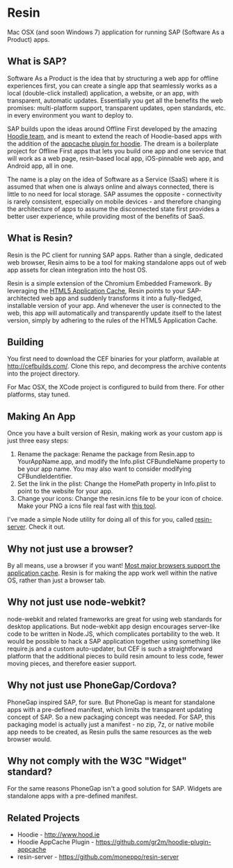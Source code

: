 Resin
=====

Mac OSX (and soon Windows 7) application for running SAP (Software As a Product) apps. 

What is SAP?
------------

Software As a Product is the idea that by structuring a web app for offline experiences first, you can create a single app that seamlessly works as a local (double-click installed) application, a website, or an app, with transparent, automatic updates. Essentially you get all the benefits the web promises: multi-platform support, transparent updates, open standards, etc. in every environment you want to deploy to. 

SAP builds upon the ideas around Offline First developed by the amazing [Hoodie team](http://www.hood.ie), and is meant to extend the reach of Hoodie-based apps with the addition of the [appcache plugin for hoodie](https://github.com/gr2m/hoodie-plugin-appcache). The dream is a boilerplate project for Offline First apps that lets you build one app and one service that will work as a web page, resin-based local app, iOS-pinnable web app, and Android app, all in one.

The name is a play on the idea of Software as a Service (SaaS) where it is assumed that when one is always online and always connected, there is little to no need for local storage. SAP assumes the opposite - connectivity is rarely consistent, especially on mobile devices - and therefore changing the architecture of apps to assume the disconnected state first provides a better user experience, while providing most of the benefits of SaaS.

What is Resin?
--------------

Resin is the PC client for running SAP apps. Rather than a single, dedicated web browser, Resin aims to be a tool for making standalone apps out of web app assets for clean integration into the host OS. 

Resin is a simple extension of the Chromium Embedded Framework. By leveraging the [HTML5 Application Cache](http://www.html5rocks.com/en/tutorials/appcache/beginner/), Resin points to your SAP-architected web app and suddenly transforms it into a fully-fledged, installable version of your app. And whenever the user is connected to the web, this app will automatically and transparently update itself to the latest version, simply by adhering to the rules of the HTML5 Application Cache. 

Building
--------

You first need to download the CEF binaries for your platform, available at http://cefbuilds.com/. Clone this repo, and decompress the archive contents into the project directory. 

For Mac OSX, the XCode project is configured to build from there.
For other platforms, stay tuned.

Making An App
-------------

Once you have a built version of Resin, making work as your custom app is just three easy steps:

1. Rename the package: Rename the package from Resin.app to YourAppName.app, and modify the Info.plist CFBundleName property to be your app name. You may also want to consider modifying CFBundleIdentifier.
2. Set the link in the plist: Change the HomePath property in Info.plist to point to the website for your app.
3. Change your icons: Change the resin.icns file to be your icon of choice. Make your PNG a icns file real fast with [this tool](http://iconverticons.com/online/).

I've made a simple Node utility for doing all of this for you, called [resin-server](http://github.com/moneppo/resin-server). Check it out.

Why not just use a browser?
---------------------------
By all means, use a browser if you want! [Most major browsers support the application cache](http://caniuse.com/offline-apps). Resin is for making the app work well within the native OS, rather than just a browser tab.

Why not just use node-webkit?
-----------------------------
node-webkit and related frameworks are great for using web standards for desktop applications. But node-webkit app design encourages server-like code to be written in Node.JS, which complicates portability to the web. It would be possible to hack a SAP application together using something like require.js and a custom auto-updater, but CEF is such a straightforward platform that the additional pieces to build resin amount to less code, fewer moving pieces, and therefore easier support.

Why not just use PhoneGap/Cordova?
----------------------------------
PhoneGap inspired SAP, for sure. But PhoneGap is meant for standalone apps with a pre-defined manifest, which limits the transparent updating concept of SAP. So a new packaging concept was needed. For SAP, this packaging model is actually just a manifest - no zip, 7z, or native mobile app needs to be created, as Resin pulls the same resources as the web browser would.

Why not comply with the W3C "Widget" standard?
----------------------------------------------
For the same reasons PhoneGap isn't a good solution for SAP. Widgets are standalone apps with a pre-defined manifest.

Related Projects
------------------
 * Hoodie - http://www.hood.ie
 * Hoodie AppCache Plugin - https://github.com/gr2m/hoodie-plugin-appcache
 * resin-server - https://github.com/moneppo/resin-server
